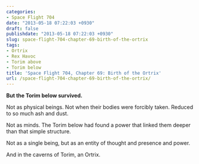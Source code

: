 ```yaml
---
categories:
- Space Flight 704
date: "2013-05-18 07:22:03 +0930"
draft: false
publishdate: "2013-05-18 07:22:03 +0930"
slug: space-flight-704-chapter-69-birth-of-the-ortrix
tags:
- Ortrix
- Rex Havoc
- Torim above
- Torim below
title: 'Space Flight 704, Chapter 69: Birth of the Ortrix'
url: /space-flight-704-chapter-69-birth-of-the-ortrix/
---
```

**But the Torim below survived.**

Not as physical beings. Not when their bodies were forcibly taken.
Reduced to so much ash and dust.

Not as minds. The Torim below had found a power that linked them deeper
than that simple structure.

Not as a single being, but as an entity of thought and presence and
power.

And in the caverns of Torim, an Ortrix.